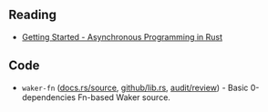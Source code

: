## Reading

* [Getting Started - Asynchronous Programming in Rust](https://rust-lang.github.io/async-book/)

## Code

* `waker-fn` ([docs.rs/source](https://docs.rs/crate/waker-fn/1.1.0/source/src/lib.rs), [github/lib.rs](https://github.com/smol-rs/waker-fn/blob/master/src/lib.rs), [audit/review](https://github.com/MaulingMonkey/rust-reviews/blob/master/reviews/waker-fn.md)) - Basic 0-dependencies Fn-based Waker source.
